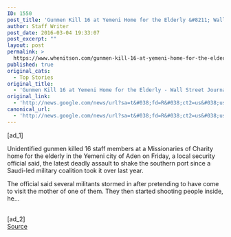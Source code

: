 ```yaml
---
ID: 1550
post_title: 'Gunmen Kill 16 at Yemeni Home for the Elderly &#8211; Wall Street Journal'
author: Staff Writer
post_date: 2016-03-04 19:33:07
post_excerpt: ""
layout: post
permalink: >
  https://www.whenitson.com/gunmen-kill-16-at-yemeni-home-for-the-elderly-wall-street-journal/
published: true
original_cats:
  - Top Stories
original_title:
  - 'Gunmen Kill 16 at Yemeni Home for the Elderly - Wall Street Journal'
original_link:
  - 'http://news.google.com/news/url?sa=t&#038;fd=R&#038;ct2=us&#038;usg=AFQjCNFPFFeIm3W5FfpySY7oAQLxby9bng&#038;clid=c3a7d30bb8a4878e06b80cf16b898331&#038;cid=52779057638976&#038;ei=8uLZVvjsItGIhQGdmYiQDw&#038;url=http://www.wsj.com/articles/gunmen-kill-16-at-retirement-home-in-aden-1457094756'
canonical_url:
  - 'http://news.google.com/news/url?sa=t&#038;fd=R&#038;ct2=us&#038;usg=AFQjCNFPFFeIm3W5FfpySY7oAQLxby9bng&#038;clid=c3a7d30bb8a4878e06b80cf16b898331&#038;cid=52779057638976&#038;ei=8uLZVvjsItGIhQGdmYiQDw&#038;url=http://www.wsj.com/articles/gunmen-kill-16-at-retirement-home-in-aden-1457094756'
---
```

 [ad_1]
<br><div readability="40">
    

 <p>Unidentified gunmen killed 16 staff members at a Missionaries of Charity home for the elderly in the Yemeni city of Aden on Friday, a local security official said, the latest deadly assault to shake the southern port since a Saudi-led military coalition took it over last year.</p> <p>The official said several militants stormed in after pretending to have come to visit the mother of one of them. They then started shooting people inside, he...
  </p></div>
<br>[ad_2]
<br><a href="http://news.google.com/news/url?sa=t&#038;fd=R&#038;ct2=us&#038;usg=AFQjCNFPFFeIm3W5FfpySY7oAQLxby9bng&#038;clid=c3a7d30bb8a4878e06b80cf16b898331&#038;cid=52779057638976&#038;ei=8uLZVvjsItGIhQGdmYiQDw&#038;url=http://www.wsj.com/articles/gunmen-kill-16-at-retirement-home-in-aden-1457094756">Source </a>